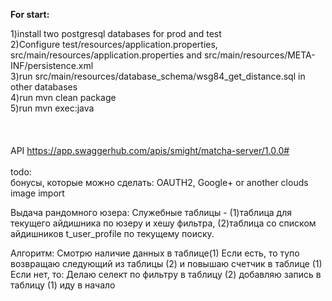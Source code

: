 <b>For start:</b><br>

1)install two postgresql databases for prod and test <br>
2)Configure test/resources/application.properties, src/main/resources/application.properties and src/main/resources/META-INF/persistence.xml <br>
3)run src/main/resources/database_schema/wsg84_get_distance.sql in other databases <br>
4)run mvn clean package <br>
5)run mvn exec:java <br>
<br><br><br>
API https://app.swaggerhub.com/apis/smight/matcha-server/1.0.0#<br>
<br>
todo:<br>
бонусы, которые можно сделать: OAUTH2, Google+ or another clouds image import


Выдача рандомного юзера:
Служебные таблицы - (1)таблица для текущего айдишника по юзеру и хешу фильтра, 
                    (2)таблица со списком айдишников t_user_profile по текущему поиску.

Алгоритм:
Смотрю наличие данных в таблице(1)
Если есть, то тупо возвращаю следующий из таблицы (2) и повышаю счетчик в таблице (1)
Если нет, то:
Делаю селект по фильтру в таблицу (2)
добавляю запись в таблицу (1)
иду в начало

